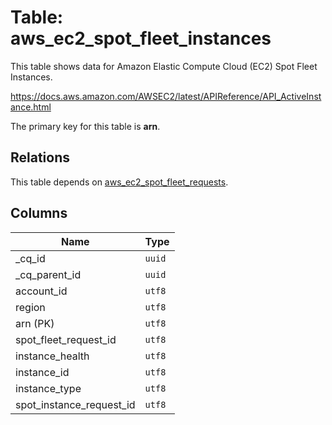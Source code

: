 # Table: aws_ec2_spot_fleet_instances

This table shows data for Amazon Elastic Compute Cloud (EC2) Spot Fleet Instances.

https://docs.aws.amazon.com/AWSEC2/latest/APIReference/API_ActiveInstance.html

The primary key for this table is **arn**.

## Relations

This table depends on [aws_ec2_spot_fleet_requests](aws_ec2_spot_fleet_requests).

## Columns

| Name          | Type          |
| ------------- | ------------- |
|_cq_id|`uuid`|
|_cq_parent_id|`uuid`|
|account_id|`utf8`|
|region|`utf8`|
|arn (PK)|`utf8`|
|spot_fleet_request_id|`utf8`|
|instance_health|`utf8`|
|instance_id|`utf8`|
|instance_type|`utf8`|
|spot_instance_request_id|`utf8`|